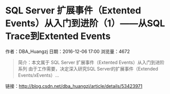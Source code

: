 # SQL Server 扩展事件（Extented Events）从入门到进阶（1）——从SQL Trace到Extented Events
作者：DBA_Huangzj
日期：2016-12-06 17:00
浏览量：4672
> 简介：本文属于 SQL Server 扩展事件（Extented Events）从入门到进阶 系列	由于工作需要，决定深入研究SQL Server的扩展事件（Extended Events/xEvents）...

 链接：http://blog.csdn.net/dba_huangzj/article/details/53423971
